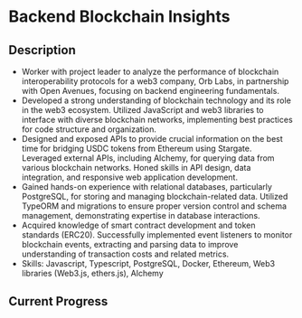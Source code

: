 # Backend Blockchain Insights

## Description
* Worker with project leader to analyze the performance of blockchain interoperability protocols for a web3 company, Orb Labs, in partnership with Open Avenues, focusing on backend engineering fundamentals.
* Developed a strong understanding of blockchain technology and its role in the web3 ecosystem. Utilized JavaScript and web3 libraries to interface with diverse blockchain networks, implementing best practices for code structure and organization.
* Designed and exposed APIs to provide crucial information on the best time for bridging USDC tokens from Ethereum using Stargate. Leveraged external APIs, including Alchemy, for querying data from various blockchain networks. Honed skills in API design, data integration, and responsive web application development.
* Gained hands-on experience with relational databases, particularly PostgreSQL, for storing and managing blockchain-related data. Utilized TypeORM and migrations to ensure proper version control and schema management, demonstrating expertise in database interactions.
* Acquired knowledge of smart contract development and token standards (ERC20). Successfully implemented event listeners to monitor blockchain events, extracting and parsing data to improve understanding of transaction costs and related metrics.
* Skills: Javascript, Typescript, PostgreSQL, Docker, Ethereum, Web3 libraries (Web3.js, ethers.js), Alchemy


## Current Progress
